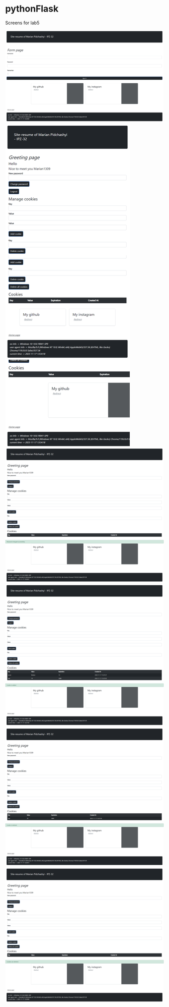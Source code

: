 # pythonFlask
Screens for lab5

<img src="./screenshots/login.png" />
<img src="./screenshots/info.png" />
<img src="./screenshots/info2.png" />
<img src="./screenshots/info3.png" />
<img src="./screenshots/info4.png" />
<img src="./screenshots/info5.png" />
